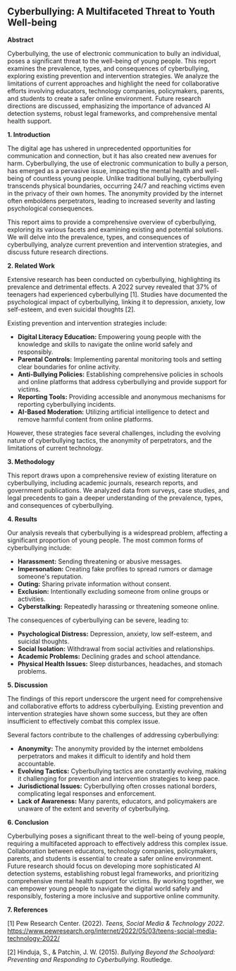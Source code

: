 ## Cyberbullying: A Multifaceted Threat to Youth Well-being

**Abstract**

Cyberbullying, the use of electronic communication to bully an individual, poses a significant threat to the well-being of young people. This report examines the prevalence, types, and consequences of cyberbullying, exploring existing prevention and intervention strategies.  We analyze the limitations of current approaches and highlight the need for collaborative efforts involving educators, technology companies, policymakers, parents, and students to create a safer online environment. Future research directions are discussed, emphasizing the importance of advanced AI detection systems, robust legal frameworks, and comprehensive mental health support.

**1. Introduction**

The digital age has ushered in unprecedented opportunities for communication and connection, but it has also created new avenues for harm. Cyberbullying, the use of electronic communication to bully a person, has emerged as a pervasive issue, impacting the mental health and well-being of countless young people. Unlike traditional bullying, cyberbullying transcends physical boundaries, occurring 24/7 and reaching victims even in the privacy of their own homes. The anonymity provided by the internet often emboldens perpetrators, leading to increased severity and lasting psychological consequences.

This report aims to provide a comprehensive overview of cyberbullying, exploring its various facets and examining existing and potential solutions. We will delve into the prevalence, types, and consequences of cyberbullying, analyze current prevention and intervention strategies, and discuss future research directions.

**2. Related Work**

Extensive research has been conducted on cyberbullying, highlighting its prevalence and detrimental effects. A 2022 survey revealed that 37% of teenagers had experienced cyberbullying [1].  Studies have documented the psychological impact of cyberbullying, linking it to depression, anxiety, low self-esteem, and even suicidal thoughts [2].

Existing prevention and intervention strategies include:

* **Digital Literacy Education:** Empowering young people with the knowledge and skills to navigate the online world safely and responsibly.
* **Parental Controls:** Implementing parental monitoring tools and setting clear boundaries for online activity.
* **Anti-Bullying Policies:** Establishing comprehensive policies in schools and online platforms that address cyberbullying and provide support for victims.
* **Reporting Tools:** Providing accessible and anonymous mechanisms for reporting cyberbullying incidents.
* **AI-Based Moderation:** Utilizing artificial intelligence to detect and remove harmful content from online platforms.

However, these strategies face several challenges, including the evolving nature of cyberbullying tactics, the anonymity of perpetrators, and the limitations of current technology.

**3. Methodology**

This report draws upon a comprehensive review of existing literature on cyberbullying, including academic journals, research reports, and government publications. We analyzed data from surveys, case studies, and legal precedents to gain a deeper understanding of the prevalence, types, and consequences of cyberbullying.

**4. Results**

Our analysis reveals that cyberbullying is a widespread problem, affecting a significant proportion of young people.  The most common forms of cyberbullying include:

* **Harassment:** Sending threatening or abusive messages.
* **Impersonation:** Creating fake profiles to spread rumors or damage someone's reputation.
* **Outing:** Sharing private information without consent.
* **Exclusion:** Intentionally excluding someone from online groups or activities.
* **Cyberstalking:** Repeatedly harassing or threatening someone online.

The consequences of cyberbullying can be severe, leading to:

* **Psychological Distress:** Depression, anxiety, low self-esteem, and suicidal thoughts.
* **Social Isolation:** Withdrawal from social activities and relationships.
* **Academic Problems:** Declining grades and school attendance.
* **Physical Health Issues:** Sleep disturbances, headaches, and stomach problems.

**5. Discussion**

The findings of this report underscore the urgent need for comprehensive and collaborative efforts to address cyberbullying. Existing prevention and intervention strategies have shown some success, but they are often insufficient to effectively combat this complex issue.

Several factors contribute to the challenges of addressing cyberbullying:

* **Anonymity:** The anonymity provided by the internet emboldens perpetrators and makes it difficult to identify and hold them accountable.
* **Evolving Tactics:** Cyberbullying tactics are constantly evolving, making it challenging for prevention and intervention strategies to keep pace.
* **Jurisdictional Issues:** Cyberbullying often crosses national borders, complicating legal responses and enforcement.
* **Lack of Awareness:** Many parents, educators, and policymakers are unaware of the extent and severity of cyberbullying.

**6. Conclusion**

Cyberbullying poses a significant threat to the well-being of young people, requiring a multifaceted approach to effectively address this complex issue. Collaboration between educators, technology companies, policymakers, parents, and students is essential to create a safer online environment. Future research should focus on developing more sophisticated AI detection systems, establishing robust legal frameworks, and prioritizing comprehensive mental health support for victims. By working together, we can empower young people to navigate the digital world safely and responsibly, fostering a more inclusive and supportive online community.

**7. References**

[1] Pew Research Center. (2022). *Teens, Social Media & Technology 2022*. https://www.pewresearch.org/internet/2022/05/03/teens-social-media-technology-2022/

[2] Hinduja, S., & Patchin, J. W. (2015). *Bullying Beyond the Schoolyard: Preventing and Responding to Cyberbullying*. Routledge.



